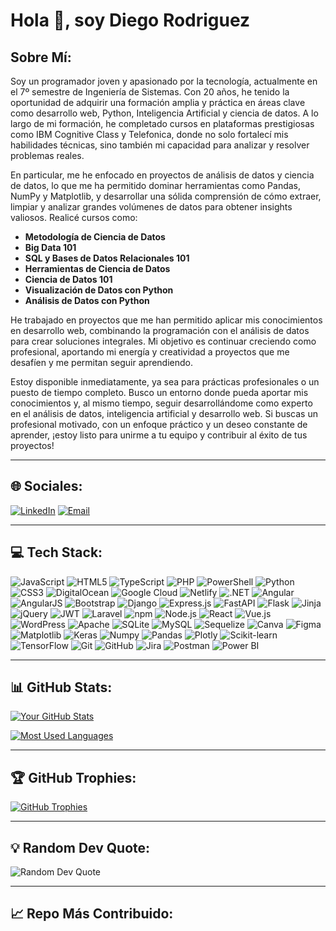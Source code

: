 # Hola 👋, soy Diego Rodriguez

## Sobre Mí:

Soy un programador joven y apasionado por la tecnología, actualmente en el 7º semestre de Ingeniería de Sistemas. Con 20 años, he tenido la oportunidad de adquirir una formación amplia y práctica en áreas clave como desarrollo web, Python, Inteligencia Artificial y ciencia de datos. A lo largo de mi formación, he completado cursos en plataformas prestigiosas como IBM Cognitive Class y Telefonica, donde no solo fortalecí mis habilidades técnicas, sino también mi capacidad para analizar y resolver problemas reales.

En particular, me he enfocado en proyectos de análisis de datos y ciencia de datos, lo que me ha permitido dominar herramientas como Pandas, NumPy y Matplotlib, y desarrollar una sólida comprensión de cómo extraer, limpiar y analizar grandes volúmenes de datos para obtener insights valiosos. Realicé cursos como:

* **Metodología de Ciencia de Datos**
* **Big Data 101**
* **SQL y Bases de Datos Relacionales 101**
* **Herramientas de Ciencia de Datos**
* **Ciencia de Datos 101**
* **Visualización de Datos con Python**
* **Análisis de Datos con Python**

He trabajado en proyectos que me han permitido aplicar mis conocimientos en desarrollo web, combinando la programación con el análisis de datos para crear soluciones integrales. Mi objetivo es continuar creciendo como profesional, aportando mi energía y creatividad a proyectos que me desafíen y me permitan seguir aprendiendo.

Estoy disponible inmediatamente, ya sea para prácticas profesionales o un puesto de tiempo completo. Busco un entorno donde pueda aportar mis conocimientos y, al mismo tiempo, seguir desarrollándome como experto en el análisis de datos, inteligencia artificial y desarrollo web. Si buscas un profesional motivado, con un enfoque práctico y un deseo constante de aprender, ¡estoy listo para unirme a tu equipo y contribuir al éxito de tus proyectos!

---

## 🌐 Sociales:

[![LinkedIn](https://img.shields.io/badge/LinkedIn-0077B5?style=for-the-badge&logo=linkedin&logoColor=white)]([https://www.linkedin.com/in/tu-perfil-linkedin](https://www.linkedin.com/in/diego-rodr%C3%ADguez-218929179/))
[![Email](https://img.shields.io/badge/Email-D14836?style=for-the-badge&logo=gmail&logoColor=white)](mailto:rodrijime34@gmail.com)

---

## 💻 Tech Stack:

![JavaScript](https://img.shields.io/badge/JavaScript-F7DF1E?style=for-the-badge&logo=javascript&logoColor=black)
![HTML5](https://img.shields.io/badge/HTML5-E34F26?style=for-the-badge&logo=html5&logoColor=white)
![TypeScript](https://img.shields.io/badge/TypeScript-3178C6?style=for-the-badge&logo=typescript&logoColor=white)
![PHP](https://img.shields.io/badge/PHP-777BB4?style=for-the-badge&logo=php&logoColor=white)
![PowerShell](https://img.shields.io/badge/PowerShell-5391FE?style=for-the-badge&logo=powershell&logoColor=white)
![Python](https://img.shields.io/badge/Python-3776AB?style=for-the-badge&logo=python&logoColor=white)
![CSS3](https://img.shields.io/badge/CSS3-1572B6?style=for-the-badge&logo=css3&logoColor=white)
![DigitalOcean](https://img.shields.io/badge/DigitalOcean-0080FF?style=for-the-badge&logo=digitalocean&logoColor=white)
![Google Cloud](https://img.shields.io/badge/Google%20Cloud-4285F4?style=for-the-badge&logo=google-cloud&logoColor=white)
![Netlify](https://img.shields.io/badge/Netlify-00C7B7?style=for-the-badge&logo=netlify&logoColor=white)
![.NET](https://img.shields.io/badge/.NET-512BD4?style=for-the-badge&logo=dotnet&logoColor=white)
![Angular](https://img.shields.io/badge/Angular-DD0031?style=for-the-badge&logo=angular&logoColor=white)
![AngularJS](https://img.shields.io/badge/AngularJS-E23237?style=for-the-badge&logo=angularjs&logoColor=white)
![Bootstrap](https://img.shields.io/badge/Bootstrap-7952B3?style=for-the-badge&logo=bootstrap&logoColor=white)
![Django](https://img.shields.io/badge/Django-092E20?style=for-the-badge&logo=django&logoColor=white)
![Express.js](https://img.shields.io/badge/Express.js-000000?style=for-the-badge&logo=express&logoColor=white)
![FastAPI](https://img.shields.io/badge/FastAPI-009688?style=for-the-badge&logo=fastapi&logoColor=white)
![Flask](https://img.shields.io/badge/Flask-000000?style=for-the-badge&logo=flask&logoColor=white)
![Jinja](https://img.shields.io/badge/Jinja-555555?style=for-the-badge&logo=jinja&logoColor=white)
![jQuery](https://img.shields.io/badge/jQuery-0769AD?style=for-the-badge&logo=jquery&logoColor=white)
![JWT](https://img.shields.io/badge/JWT-000000?style=for-the-badge&logo=json-web-tokens&logoColor=white)
![Laravel](https://img.shields.io/badge/Laravel-FF2D20?style=for-the-badge&logo=laravel&logoColor=white)
![npm](https://img.shields.io/badge/npm-CB3837?style=for-the-badge&logo=npm&logoColor=white)
![Node.js](https://img.shields.io/badge/Node.js-339933?style=for-the-badge&logo=node.js&logoColor=white)
![React](https://img.shields.io/badge/React-61DAFB?style=for-the-badge&logo=react&logoColor=black)
![Vue.js](https://img.shields.io/badge/Vue.js-4FC08D?style=for-the-badge&logo=vue.js&logoColor=white)
![WordPress](https://img.shields.io/badge/WordPress-21759B?style=for-the-badge&logo=wordpress&logoColor=white)
![Apache](https://img.shields.io/badge/Apache-D22128?style=for-the-badge&logo=apache&logoColor=white)
![SQLite](https://img.shields.io/badge/SQLite-003B57?style=for-the-badge&logo=sqlite&logoColor=white)
![MySQL](https://img.shields.io/badge/MySQL-4479A1?style=for-the-badge&logo=mysql&logoColor=white)
![Sequelize](https://img.shields.io/badge/Sequelize-52B0E7?style=for-the-badge&logo=sequelize&logoColor=white)
![Canva](https://img.shields.io/badge/Canva-00C4CC?style=for-the-badge&logo=canva&logoColor=white)
![Figma](https://img.shields.io/badge/Figma-F24E1E?style=for-the-badge&logo=figma&logoColor=white)
![Matplotlib](https://img.shields.io/badge/Matplotlib-11557C?style=for-the-badge&logo=matplotlib&logoColor=white)
![Keras](https://img.shields.io/badge/Keras-D00000?style=for-the-badge&logo=keras&logoColor=white)
![Numpy](https://img.shields.io/badge/Numpy-013243?style=for-the-badge&logo=numpy&logoColor=white)
![Pandas](https://img.shields.io/badge/Pandas-150458?style=for-the-badge&logo=pandas&logoColor=white)
![Plotly](https://img.shields.io/badge/Plotly-273C5B?style=for-the-badge&logo=plotly&logoColor=white)
![Scikit-learn](https://img.shields.io/badge/Scikit--learn-F7931E?style=for-the-badge&logo=scikit-learn&logoColor=white)
![TensorFlow](https://img.shields.io/badge/TensorFlow-FF6F00?style=for-the-badge&logo=tensorflow&logoColor=white)
![Git](https://img.shields.io/badge/Git-F05032?style=for-the-badge&logo=git&logoColor=white)
![GitHub](https://img.shields.io/badge/GitHub-181717?style=for-the-badge&logo=github&logoColor=white)
![Jira](https://img.shields.io/badge/Jira-0052CC?style=for-the-badge&logo=jira&logoColor=white)
![Postman](https://img.shields.io/badge/Postman-FF6C37?style=for-the-badge&logo=postman&logoColor=white)
![Power BI](https://img.shields.io/badge/Power%20BI-F2C811?style=for-the-badge&logo=power-bi&logoColor=black)

---

## 📊 GitHub Stats:

[![Your GitHub Stats](https://github-readme-stats.vercel.app/api?username=D13G0ARJ&show_icons=true&theme=dark&include_all_commits=true&count_private=true)](https://github.com/anuraghazra/github-readme-stats)

[![Most Used Languages](https://github-readme-stats.vercel.app/api/top-langs/?username=D13G0ARJ&layout=compact&theme=dark)](https://github.com/anuraghazra/github-readme-stats)

---

## 🏆 GitHub Trophies:

[![GitHub Trophies](https://github-profile-trophy.vercel.app/?username=D13G0ARJ&theme=dark&no-frame=true)](https://github.com/ryo-ma/github-profile-trophy)

---

## 💡 Random Dev Quote:

![Random Dev Quote](https://quotes-github-readme.vercel.app/api?type=horizontal&theme=dark)

---

## 📈 Repo Más Contribuido:
